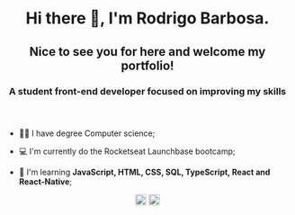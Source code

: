<header>
  <h1 align="center">Hi there 👋, I'm Rodrigo Barbosa.</h1>
  <h2 align="center">Nice to see you for here and welcome my portfolio!</h2>
  <h3 align="center">A student front-end developer focused on improving my skills</h3>
</header>

- 👨‍🎓 I have degree Computer science;

- 💻 I'm currently do the Rocketseat Launchbase bootcamp;

- 🧠 I'm learning **JavaScript, HTML, CSS, SQL, TypeScript, React and React-Native**;

<footer>
<p align="center">
<a href="mailto:rodrigoab.am@gmail.com" target="blank"><img align="center" src="https://ik.imagekit.io/dycvlbiyph/gmail_Nisqxp2C3.svg" alt="rodrigoab" height="20" width="20" /></a>
 <a href="https://www.linkedin.com/in/rodrigo-barbosa-474ab9187/" target="blank"><img align="center" src="https://ik.imagekit.io/dycvlbiyph/linkedin_5TmmOfWrR.svg" alt="rodrigoab" height="20" width="20" /></a>
</p>
</footer>
